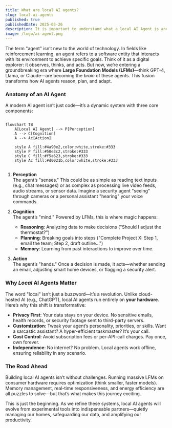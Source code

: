 ```yaml
---
title: What are local AI agents?
slug: local-ai-agents
published: true
publishedDate: 2025-03-26
description: It is important to understand what a local AI Agent is and what it is not.
image: /logo/ai-agent.png
---
```


The term "agent" isn’t new to the world of technology. In fields like reinforcement learning, an agent refers to a software entity that interacts with its environment to achieve specific goals. Think of it as a digital explorer: it observes, thinks, and acts. But now, we’re entering a groundbreaking era where **Large Foundation Models (LFMs)**—think GPT-4, Llama, or Claude—are becoming the *brain* of these agents. This fusion transforms how AI agents reason, plan, and adapt.  

### Anatomy of an AI Agent  
A modern AI agent isn’t just code—it’s a dynamic system with three core components:  

```mermaid

flowchart TB
    A[Local AI Agent] --> P[Perception]
    A --> C[Cognition]
    A --> Ac[Action]
    
    style A fill:#4a90e2,color:white,stroke:#333
    style P fill:#50e3c2,stroke:#333
    style C fill:#f5a623,stroke:#333
    style Ac fill:#d0021b,color:white,stroke:#333


```

1. **Perception**  
   The agent’s "senses." This could be as simple as reading text inputs (e.g., chat messages) or as complex as processing live video feeds, audio streams, or sensor data. Imagine a security agent "seeing" through cameras or a personal assistant "hearing" your voice commands.  

2. **Cognition**  
   The agent’s "mind." Powered by LFMs, this is where magic happens:  
   - **Reasoning**: Analyzing data to make decisions ("Should I adjust the thermostat?")  
   - **Planning**: Breaking goals into steps ("Complete Project X: Step 1, email the team; Step 2, draft outline...")  
   - **Memory**: Learning from past interactions to improve over time.  

3. **Action**  
   The agent’s "hands." Once a decision is made, it acts—whether sending an email, adjusting smart home devices, or flagging a security alert.  

### Why *Local* AI Agents Matter  
The word "local" isn’t just a buzzword—it’s a revolution. Unlike cloud-hosted AI (e.g., ChatGPT), local AI agents run entirely on **your hardware**. Here’s why this shift is transformative:  

- **Privacy First**: Your data stays on your device. No sensitive emails, health records, or security footage sent to third-party servers.  
- **Customization**: Tweak your agent’s personality, priorities, or skills. Want a sarcastic assistant? A hyper-efficient taskmaster? It’s your call.  
- **Cost Control**: Avoid subscription fees or per-API-call charges. Pay once, own forever.  
- **Independence**: No internet? No problem. Local agents work offline, ensuring reliability in any scenario.  

### The Road Ahead  
Building local AI agents isn’t without challenges. Running massive LFMs on consumer hardware requires optimization (think smaller, faster models). Memory management, real-time responsiveness, and energy efficiency are all puzzles to solve—but that’s what makes this journey exciting.  

This is just the beginning. As we refine these systems, local AI agents will evolve from experimental tools into indispensable partners—quietly managing our homes, safeguarding our data, and amplifying our productivity.  
